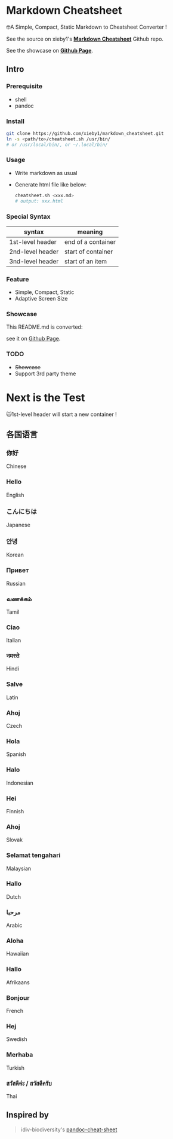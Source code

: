 # Markdown Cheatsheet

🤓A Simple, Compact, Static Markdown to Cheatsheet Converter !

See the source on xieby1's [**Markdown Cheatsheet**](https://github.com/xieby1/markdown_cheatsheet) Github repo.

See the showcase on [**Github Page**](https://xieby1.github.io/markdown_cheatsheet/README.html).

## Intro

### Prerequisite

* shell
* pandoc

### Install

```bash
git clone https://github.com/xieby1/markdown_cheatsheet.git
ln -s <path/to>/cheatsheet.sh /usr/bin/
# or /usr/local/bin/, or ~/.local/bin/
```

### Usage

* Write markdown as usual

* Generate html file like below:

  ```bash
  cheatsheet.sh <xxx.md>
  # output: xxx.html
  ```

### Special Syntax

| syntax           | meaning            |
| ---------------- | ------------------ |
| 1st-level header | end of a container |
| 2nd-level header | start of container |
| 3nd-level header | start of an item   |

### Feature

* Simple, Compact, Static
* Adaptive Screen Size

### Showcase

This README.md is converted:

see it on [Github Page](https://xieby1.github.io/markdown_cheatsheet/README.html).

### TODO

* ~~Showcase~~
* Support 3rd party theme

# Next is the Test

🐱1st-level header will start a new container !

## 各国语言

### 你好

Chinese

### Hello

English

### こんにちは

Japanese

### 안녕

Korean

### Привет

Russian

### வணக்கம்

Tamil

### Ciao

Italian

### नमस्ते

Hindi

### Salve

Latin

### Ahoj

Czech

### Hola

Spanish

### Halo

Indonesian

### Hei

Finnish

### Ahoj

Slovak

### Selamat tengahari

Malaysian

### Hallo

Dutch

### مرحبا

Arabic

### Aloha

Hawaiian

### Hallo

Afrikaans

### Bonjour

French

### Hej

Swedish

### Merhaba

Turkish

### สวัสดีค่ะ / สวัสดีครับ

Thai

## Inspired by

> idiv-biodiversity's [pandoc-cheat-sheet](https://github.com/idiv-biodiversity/pandoc-cheat-sheet)

